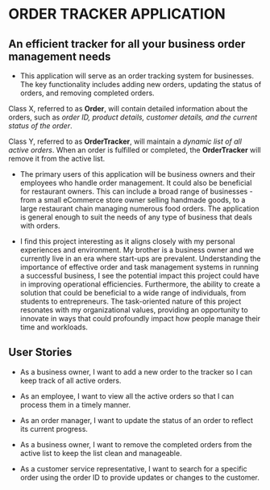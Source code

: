 # ORDER TRACKER APPLICATION

## An efficient tracker for all your business order management needs

- This application will serve as an order tracking system for businesses. The key functionality includes adding new orders, updating the status of orders, and removing completed orders. 

Class X, referred to as **Order**, will contain detailed information about the orders, such as *order ID, product details, customer details, and the current status of the order*.

Class Y, referred to as **OrderTracker**, will maintain a *dynamic list of all active orders*. When an order is fulfilled or completed, the **OrderTracker** will remove it from the active list.


- The primary users of this application will be business owners and their employees who handle order management. It could also be beneficial for restaurant owners. This can include a broad range of businesses - from a small eCommerce store owner selling handmade goods, to a large restaurant chain managing numerous food orders. The application is general enough to suit the needs of any type of business that deals with orders.


- I find this project interesting as it aligns closely with my personal experiences and environment. My brother is a business owner and we currently live in an era where start-ups are prevalent.
Understanding the importance of effective order and task management systems in running a successful business, I see the potential impact this project could have in improving operational efficiencies.  Furthermore, the ability to create a solution that could be beneficial to a wide range of individuals, from students to entrepreneurs. The task-oriented nature of this project resonates with my organizational values, providing an opportunity to innovate in ways that could profoundly impact how people manage their time and workloads.


## User Stories

- As a business owner, I want to add a new order to the tracker so I can keep track of all active orders.


- As an employee, I want to view all the active orders so that I can process them in a timely manner. 


- As an order manager, I want to update the status of an order to reflect its current progress. 


- As a business owner, I want to remove the completed orders from the active list to keep the list clean and manageable. 


- As a customer service representative, I want to search for a specific order using the order ID to provide updates or changes to the customer.

 